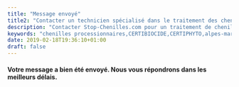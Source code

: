 ```yaml
---
title: "Message envoyé"
title2: "Contacter un technicien spécialisé dans le traitement des chenilles processionnaires."
description: "Contacter Stop-Chenilles.com pour un traitement de chenilles processionnaires."
keywords: "chenilles processionnaires,CERTIBIOCIDE,CERTIPHYTO,alpes-maritimes,var,monaco."
date: 2019-02-18T19:36:10+01:00
draft: false
---
```


<h4>Votre message a bien été envoyé. Nous vous répondrons dans les meilleurs délais.</h4>
